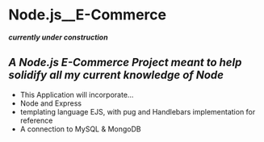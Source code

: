 # Node.js__E-Commerce
***currently under construction***
## *A Node.js E-Commerce Project meant to help solidify all my current knowledge of Node*
* This Application will incorporate...
*  Node and Express
*  templating language EJS, with pug and Handlebars implementation for reference
*  A connection to MySQL & MongoDB

